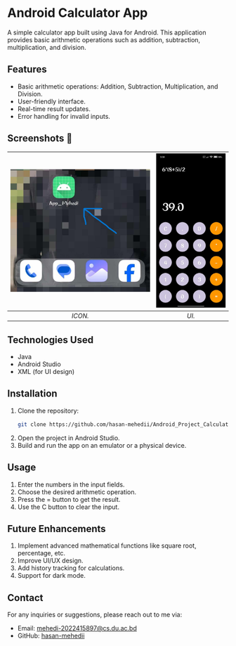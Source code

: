 # Android Calculator App

A simple calculator app built using Java for Android. This application provides basic arithmetic operations such as addition, subtraction, multiplication, and division.

## Features
- Basic arithmetic operations: Addition, Subtraction, Multiplication, and Division.
- User-friendly interface.
- Real-time result updates.
- Error handling for invalid inputs.


## **Screenshots 📸**  

| ![APP](appicon.jpg) | ![Login](appui.jpg) |
|:-------------------:|:------------------:|
| _ICON._ | _UI._ |



## Technologies Used
- Java
- Android Studio
- XML (for UI design)


## Installation
1. Clone the repository:
   ```bash
   git clone https://github.com/hasan-mehedii/Android_Project_Calculator.git
2. Open the project in Android Studio.
3. Build and run the app on an emulator or a physical device.


## Usage
1. Enter the numbers in the input fields.
2. Choose the desired arithmetic operation.
3. Press the = button to get the result.
4. Use the C button to clear the input.


## Future Enhancements
1. Implement advanced mathematical functions like square root, percentage, etc.
2. Improve UI/UX design.
3. Add history tracking for calculations.
4. Support for dark mode.


## Contact
For any inquiries or suggestions, please reach out to me via:
- Email: [mehedi-2022415897@cs.du.ac.bd](mailto:mehedi-2022415897@cs.du.ac.bd)
- GitHub: [hasan-mehedii](https://github.com/hasan-mehedii)
